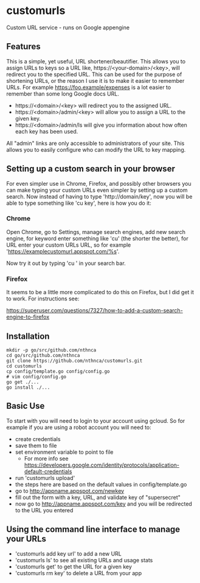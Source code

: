 # customurls

Custom URL service - runs on Google appengine

## Features

This is a simple, yet useful, URL shortener/beautifier. This allows you to
assign URLs to keys so a URL like, https://\<your-domain\>/\<key\>, will redirect you
to the specified URL. This can be used for the purpose of shortening URLs,
or the reason I use it is to make it easier to remember URLs. For example
https://foo.example/expenses is a lot easier to remember than some long
Google docs URL.

- https://\<domain\>/\<key\> will redirect you to the assigned URL.
- https://\<domain\>/admin/\<key\> will allow you to assign a URL to the given key.
- https://\<domain\>/admin/ls will give you information about how often each
  key has been used.

All "admin" links are only accessible to administrators of your site. This allows
you to easily configure who can modify the URL to key mapping.

## Setting up a custom search in your browser

For even simpler use in Chrome, Firefox, and possibly other browsers you can make typing your custom URLs even simpler by setting up a custom search. Now instead of having to type 'http://domain/key', now you will be able to type something like 'cu key', here is how you do it:

### Chrome

Open Chrome, go to Settings, manage search engines, add new search engine, for keyword enter something like 'cu' (the shorter the better), for URL enter your custom URLs URL, so for example 'https://examplecustomurl.appspot.com/%s'.

Now try it out by typing 'cu <key>' in your search bar.
  
### Firefox

It seems to be a little more complicated to do this on Firefox, but I did get it to work. For instructions see:

https://superuser.com/questions/7327/how-to-add-a-custom-search-engine-to-firefox

## Installation

```shell
mkdir -p go/src/github.com/nthnca
cd go/src/github.com/nthnca
git clone https://github.com/nthnca/customurls.git
cd customurls
cp config/template.go config/config.go
# vim config/config.go
go get ./...
go install ./...
```

## Basic Use

To start with you will need to login to your account using gcloud. So for
example if you are using a robot account you will need to:
- create credentials
- save them to file
- set environment variable to point to file
  - For more info see
    https://developers.google.com/identity/protocols/application-default-credentials
- run 'customurls upload'
- the steps here are based on the default values in config/template.go
- go to http://appname.appspot.com/newkey
- fill out the form with a key, URL, and validate key of "supersecret"
- now go to http://appname.appspot.com/key and you will be redirected to the
  URL you entered

## Using the command line interface to manage your URLs

- 'customurls add key url' to add a new URL
- 'customurls ls' to see all existing URLs and usage stats
- 'customurls get' to get the URL for a given key
- 'customurls rm key' to delete a URL from your app

